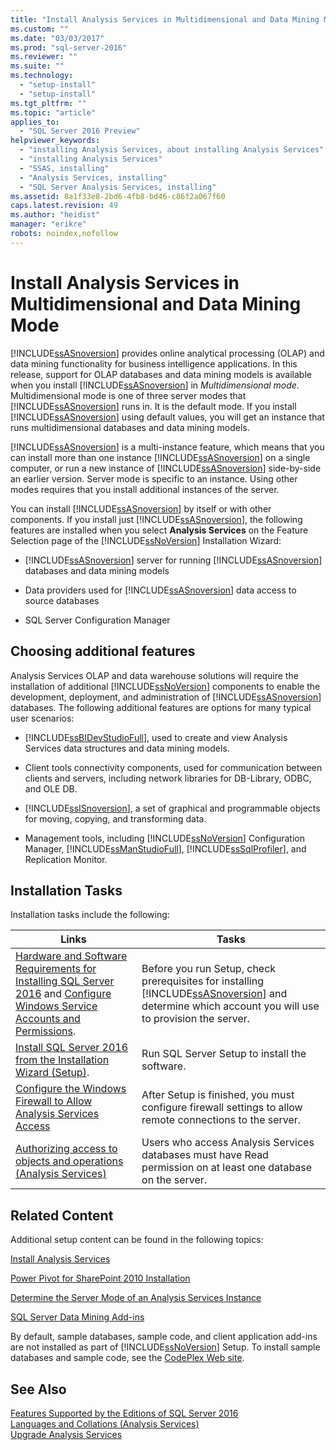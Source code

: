 ```yaml
---
title: "Install Analysis Services in Multidimensional and Data Mining Mode | Microsoft Docs"
ms.custom: ""
ms.date: "03/03/2017"
ms.prod: "sql-server-2016"
ms.reviewer: ""
ms.suite: ""
ms.technology: 
  - "setup-install"
  - "setup-install"
ms.tgt_pltfrm: ""
ms.topic: "article"
applies_to: 
  - "SQL Server 2016 Preview"
helpviewer_keywords: 
  - "installing Analysis Services, about installing Analysis Services"
  - "installing Analysis Services"
  - "SSAS, installing"
  - "Analysis Services, installing"
  - "SQL Server Analysis Services, installing"
ms.assetid: 8a1f33e8-2bd6-4fb8-bd46-c86f2a067f60
caps.latest.revision: 49
ms.author: "heidist"
manager: "erikre"
robots: noindex,nofollow
---
```

# Install Analysis Services in Multidimensional and Data Mining Mode
  [!INCLUDE[ssASnoversion](../a9notintoc/includes/ssasnoversion-md.md)] provides online analytical processing (OLAP) and data mining functionality for business intelligence applications. In this release, support for OLAP databases and data mining models is available when you install [!INCLUDE[ssASnoversion](../a9notintoc/includes/ssasnoversion-md.md)] in *Multidimensional mode*. Multidimensional mode is one of three server modes that [!INCLUDE[ssASnoversion](../a9notintoc/includes/ssasnoversion-md.md)] runs in. It is the default mode. If you install [!INCLUDE[ssASnoversion](../a9notintoc/includes/ssasnoversion-md.md)] using default values, you will get an instance that runs multidimensional databases and data mining models.  
  
 [!INCLUDE[ssASnoversion](../a9notintoc/includes/ssasnoversion-md.md)] is a multi-instance feature, which means that you can install more than one instance [!INCLUDE[ssASnoversion](../a9notintoc/includes/ssasnoversion-md.md)] on a single computer, or run a new instance of [!INCLUDE[ssASnoversion](../a9notintoc/includes/ssasnoversion-md.md)] side-by-side an earlier version. Server mode is specific to an instance. Using other modes requires that you install additional instances of the server.  
  
 You can install [!INCLUDE[ssASnoversion](../a9notintoc/includes/ssasnoversion-md.md)] by itself or with other components. If you install just [!INCLUDE[ssASnoversion](../a9notintoc/includes/ssasnoversion-md.md)], the following features are installed when you select **Analysis Services** on the Feature Selection page of the [!INCLUDE[ssNoVersion](../a9notintoc/includes/ssnoversion-md.md)] Installation Wizard:  
  
-   [!INCLUDE[ssASnoversion](../a9notintoc/includes/ssasnoversion-md.md)] server for running [!INCLUDE[ssASnoversion](../a9notintoc/includes/ssasnoversion-md.md)] databases and data mining models  
  
-   Data providers used for [!INCLUDE[ssASnoversion](../a9notintoc/includes/ssasnoversion-md.md)] data access to source databases  
  
-   SQL Server Configuration Manager  
  
## Choosing additional features  
 Analysis Services OLAP and data warehouse solutions will require the installation of additional [!INCLUDE[ssNoVersion](../a9notintoc/includes/ssnoversion-md.md)] components to enable the development, deployment, and administration of [!INCLUDE[ssASnoversion](../a9notintoc/includes/ssasnoversion-md.md)] databases. The following additional features are options for many typical user scenarios:  
  
-   [!INCLUDE[ssBIDevStudioFull](../a9notintoc/includes/ssbidevstudiofull-md.md)], used to create and view Analysis Services data structures and data mining models.  
  
-   Client tools connectivity components, used for communication between clients and servers, including network libraries for DB-Library, ODBC, and OLE DB.  
  
-   [!INCLUDE[ssISnoversion](../a9notintoc/includes/ssisnoversion-md.md)], a set of graphical and programmable objects for moving, copying, and transforming data.  
  
-   Management tools, including [!INCLUDE[ssNoVersion](../a9notintoc/includes/ssnoversion-md.md)] Configuration Manager, [!INCLUDE[ssManStudioFull](../a9notintoc/includes/ssmanstudiofull-md.md)], [!INCLUDE[ssSqlProfiler](../a9retired/includes/sssqlprofiler-md.md)], and Replication Monitor.  
  
## Installation Tasks  
 Installation tasks include the following:  
  
|Links|Tasks|  
|-----------|-----------|  
|[Hardware and Software Requirements for Installing SQL Server 2016](../sql-server/install/hardware-and-software-requirements-for-installing-sql-server.md) and [Configure Windows Service Accounts and Permissions](../database-engine/configure/windows/configure-windows-service-accounts-and-permissions.md).|Before you run Setup, check prerequisites for installing [!INCLUDE[ssASnoversion](../a9notintoc/includes/ssasnoversion-md.md)] and determine which account you will use to provision the server.|  
|[Install SQL Server 2016 from the Installation Wizard &#40;Setup&#41;](../database-engine/install/windows/install-sql-server-from-the-installation-wizard-setup.md).|Run SQL Server Setup to install the software.|  
|[Configure the Windows Firewall to Allow Analysis Services Access](../analysis-services/instances/configure-the-windows-firewall-to-allow-analysis-services-access.md)|After Setup is finished, you must configure firewall settings to allow remote connections to the server.|  
|[Authorizing access to objects and operations &#40;Analysis Services&#41;](../analysis-services/multidimensional-models/authorizing-access-to-objects-and-operations-analysis-services.md)|Users who access Analysis Services databases must have Read permission on at least one database on the server.|  
  
## Related Content  
 Additional setup content can be found in the following topics:  
  
 [Install Analysis Services](../analysis-services/instances/install/windows/install-analysis-services.md)  
  
 [Power Pivot for SharePoint 2010 Installation](http://msdn.microsoft.com/en-us/8d47dde7-c941-4280-a934-e2fe3f9a938f)  
  
 [Determine the Server Mode of an Analysis Services Instance](../analysis-services/instances/determine-the-server-mode-of-an-analysis-services-instance.md)  
  
 [SQL Server Data Mining Add-ins](http://go.microsoft.com/fwlink/?LinkId=197091)  
  
 By default, sample databases, sample code, and client application add-ins are not installed as part of [!INCLUDE[ssNoVersion](../a9notintoc/includes/ssnoversion-md.md)] Setup. To install sample databases and sample code, see the [CodePlex Web site](http://go.microsoft.com/fwlink/?LinkId=87843).  
  
## See Also  
 [Features Supported by the Editions of SQL Server 2016](../Topic/Features%20Supported%20by%20the%20Editions%20of%20SQL%20Server%202016.md)   
 [Languages and Collations &#40;Analysis Services&#41;](../analysis-services/languages-and-collations-analysis-services.md)   
 [Upgrade Analysis Services](../database-engine/install/windows/upgrade-analysis-services.md)  
  
  